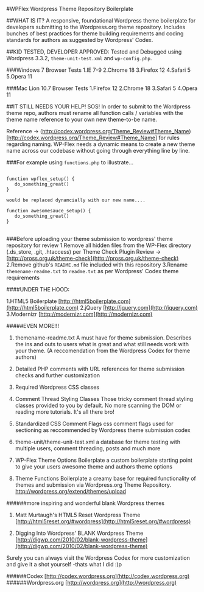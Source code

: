 #WPFlex Wordpress Theme Repository Boilerplate

##WHAT IS IT?
A responsive, foundational Wordpress theme boilerplate for developers submitting to the Wordpress.org theme repository. Includes bunches of best practices for theme building requirements and coding standards for authors as suggested by Wordpress' Codex.  

##KID TESTED, DEVELOPER APPROVED:
Tested and Debugged using Wordpress 3.3.2, <code>theme-unit-test.xml</code> and <code>wp-config.php</code>. 

###Windows 7 Browser Tests
1.IE      7-9
2.Chrome  18
3.Firefox 12
4.Safari  5
5.Opera   11

###Mac Lion 10.7 Browser Tests
1.Firefox 12
2.Chrome  18
3.Safari  5
4.Opera   11

##IT STILL NEEDS YOUR HELP! SOS!
In order to submit to the Wordpress theme repo, authors must rename all function calls / variables with the theme name reference to your own new theme-to-be name. 

Reference &rarr; (http://codex.wordpress.org/Theme_Review#Theme_Name)[http://codex.wordpress.org/Theme_Review#Theme_Name] for rules regarding naming. WP-Flex needs a dynamic means to create a new theme name across our codebase without going through everything line by line. 

###For example
using <code>functions.php</code> to illustrate&hellip;
<pre>
<code>
function wpflex_setup() {
   do_something_great()
}

would be replaced dynamcially with our new name....

function awesomesauce_setup() {
   do_something_great()
}
</code>
</pre>

###Before uploading your theme submission to wordpress' theme repository for review
1.Remove all hidden files from the WP-Flex directory (.ds_store, .git, .htaccess) per Theme Check Plugin Review &rarr; [http://pross.org.uk/theme-check](http://pross.org.uk/theme-check)
2.Remove github's <code>README.md</code> file included with this repository 
3.Rename <code>themename-readme.txt</code> to <code>readme.txt</code> as per Wordpress' Codex theme requirements 

####UNDER THE HOOD:

1.HTML5 Boilerplate 
  [http://html5boilerplate.com](http://html5boilerplate.com)
2.jQuery
  [http://jquery.com](http://jquery.com)
3.Modernizr
  [http://modernizr.com](http://modernizr.com)

#####EVEN MORE!!!

1. themename-readme.txt
   A must have for theme submission. Describes the ins and outs
   to users what is great and what still needs work with your theme.
   (A reccomendation from the Wordpress Codex for theme authors)

2. Detailed PHP comments with URL references for theme submission checks and further customization

3. Required Wordpress CSS classes

4. Comment Thread Styling Classes
   Those tricky comment thread styling classes provided to you by default. No more scanning the DOM or reading more tutorials. It's all there bro! 

5. Standardized CSS Comment Flags 
   css comment flags used for sectioning as reccommended by Wordpress theme submission codex

6. theme-unit/theme-unit-test.xml
   a database for theme testing with multiple users, comment threading, posts and much more

7. WP-Flex Theme Options Boilerplate
   a custom boilerplate starting point to give your users awesome theme and authors theme options

8. Theme Functions Boilerplate
   a creamy base for required functionality of themes and submission via Wordpress.org Theme Repository. http://wordpress.org/extend/themes/upload  

######more inspiring and wonderful blank Wordpress themes

1. Matt Murtaugh's HTML5 Reset Wordpress Theme
   [http://html5reset.org/#wordpress](http://html5reset.org/#wordpress)

2. Digging Into Wordpress' BLANK Wordpress Theme
   [http://digwp.com/2010/02/blank-wordpress-theme](http://digwp.com/2010/02/blank-wordpress-theme)


Surely you can always visit the Wordpress Codex for more customization and give it a shot yourself 
-thats what I did :)p

######Codex
[http://codex.wordpress.org](http://codex.wordpress.org)
######Wordpress.org
[http://wordpress.org](http://wordpress.org)
